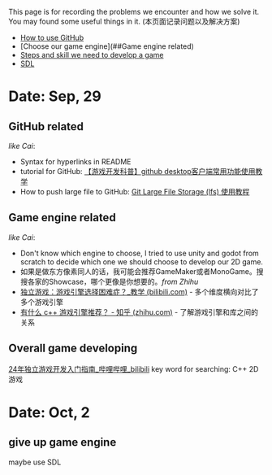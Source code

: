 This page is for recording the problems we encounter and how we solve it. You may found some useful things in it.
(本页面记录问题以及解决方案)

- [How to use GitHub ](#github-related)
- [Choose our game engine](##Game engine related)
- [Steps and skill we need to develop a game](#overall-game-developing)
- [SDL](SDL.md)
# Date: Sep, 29
## GitHub related 
_like Cai_:
- Syntax for hyperlinks in README
- tutorial for GitHub: [【游戏开发科普】github desktop客户端常用功能使用教学](https://www.bilibili.com/video/BV1bK411V7iq/?vd_source=113cb04caaabeca910d6d5580d23d578)
- How to push large file to GitHub:  [Git Large File Storage (lfs) 使用教程](https://www.bilibili.com/video/BV1ht411T7vT/?vd_source=113cb04caaabeca910d6d5580d23d578)
## Game engine related 
_like Cai_:
- Don't know which engine to choose, I tried to use unity and godot from scratch to decide which one we should choose to develop our 2D game. 
- 如果是做东方像素同人的话，我可能会推荐GameMaker或者MonoGame。搜搜各家的Showcase，哪个更像是你想要的。_from Zhihu_
- [独立游戏：游戏引擎选择困难症？_教学 (bilibili.com)](https://www.bilibili.com/video/BV1sr4y1x7iu/?spm_id_from=333.788&vd_source=113cb04caaabeca910d6d5580d23d578) - 多个维度横向对比了多个游戏引擎
- [有什么 c++ 游戏引擎推荐？ - 知乎 (zhihu.com)](https://www.zhihu.com/question/582740704) - 了解游戏引擎和库之间的关系
## Overall game developing
[24年独立游戏开发入门指南_哔哩哔哩_bilibili](https://www.bilibili.com/video/BV1TZpvehE9S/?spm_id_from=333.1007.tianma.1-3-3.click&vd_source=113cb04caaabeca910d6d5580d23d578)
key word for searching: C++ 2D游戏

# Date: Oct, 2
## give up game engine 
maybe use SDL
